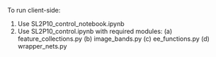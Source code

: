To run client-side:
1. Use SL2P10_control_notebook.ipynb
2. Use SL2P10_control.ipynb with required modules:
      (a) feature_collections.py
      (b) image_bands.py
      (c) ee_functions.py
      (d) wrapper_nets.py
